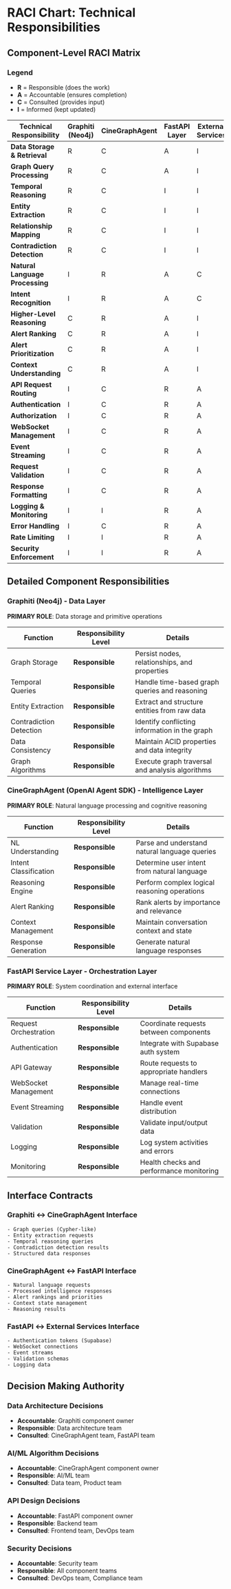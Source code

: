 # RACI Chart: Technical Responsibilities

## Component-Level RACI Matrix

### Legend
- **R** = Responsible (does the work)
- **A** = Accountable (ensures completion)
- **C** = Consulted (provides input)
- **I** = Informed (kept updated)

| Technical Responsibility | Graphiti (Neo4j) | CineGraphAgent | FastAPI Layer | External Services |
|--------------------------|------------------|----------------|---------------|-------------------|
| **Data Storage & Retrieval** | R | C | A | I |
| **Graph Query Processing** | R | C | A | I |
| **Temporal Reasoning** | R | C | I | I |
| **Entity Extraction** | R | C | I | I |
| **Relationship Mapping** | R | C | I | I |
| **Contradiction Detection** | R | C | I | I |
| **Natural Language Processing** | I | R | A | C |
| **Intent Recognition** | I | R | A | C |
| **Higher-Level Reasoning** | C | R | A | I |
| **Alert Ranking** | C | R | A | I |
| **Alert Prioritization** | C | R | A | I |
| **Context Understanding** | C | R | A | I |
| **API Request Routing** | I | C | R | A |
| **Authentication** | I | C | R | A |
| **Authorization** | I | C | R | A |
| **WebSocket Management** | I | C | R | A |
| **Event Streaming** | I | C | R | A |
| **Request Validation** | I | C | R | A |
| **Response Formatting** | I | C | R | A |
| **Logging & Monitoring** | I | I | R | A |
| **Error Handling** | I | C | R | A |
| **Rate Limiting** | I | I | R | A |
| **Security Enforcement** | I | I | R | A |

## Detailed Component Responsibilities

### Graphiti (Neo4j) - Data Layer
**PRIMARY ROLE**: Data storage and primitive operations

| Function | Responsibility Level | Details |
|----------|---------------------|---------|
| Graph Storage | **Responsible** | Persist nodes, relationships, and properties |
| Temporal Queries | **Responsible** | Handle time-based graph queries and reasoning |
| Entity Extraction | **Responsible** | Extract and structure entities from raw data |
| Contradiction Detection | **Responsible** | Identify conflicting information in the graph |
| Data Consistency | **Responsible** | Maintain ACID properties and data integrity |
| Graph Algorithms | **Responsible** | Execute graph traversal and analysis algorithms |

### CineGraphAgent (OpenAI Agent SDK) - Intelligence Layer
**PRIMARY ROLE**: Natural language processing and cognitive reasoning

| Function | Responsibility Level | Details |
|----------|---------------------|---------|
| NL Understanding | **Responsible** | Parse and understand natural language queries |
| Intent Classification | **Responsible** | Determine user intent from natural language |
| Reasoning Engine | **Responsible** | Perform complex logical reasoning operations |
| Alert Ranking | **Responsible** | Rank alerts by importance and relevance |
| Context Management | **Responsible** | Maintain conversation context and state |
| Response Generation | **Responsible** | Generate natural language responses |

### FastAPI Service Layer - Orchestration Layer
**PRIMARY ROLE**: System coordination and external interface

| Function | Responsibility Level | Details |
|----------|---------------------|---------|
| Request Orchestration | **Responsible** | Coordinate requests between components |
| Authentication | **Responsible** | Integrate with Supabase auth system |
| API Gateway | **Responsible** | Route requests to appropriate handlers |
| WebSocket Management | **Responsible** | Manage real-time connections |
| Event Streaming | **Responsible** | Handle event distribution |
| Validation | **Responsible** | Validate input/output data |
| Logging | **Responsible** | Log system activities and errors |
| Monitoring | **Responsible** | Health checks and performance monitoring |

## Interface Contracts

### Graphiti ↔ CineGraphAgent Interface
```
- Graph queries (Cypher-like)
- Entity extraction requests
- Temporal reasoning queries
- Contradiction detection results
- Structured data responses
```

### CineGraphAgent ↔ FastAPI Interface
```
- Natural language requests
- Processed intelligence responses
- Alert rankings and priorities
- Context state management
- Reasoning results
```

### FastAPI ↔ External Services Interface
```
- Authentication tokens (Supabase)
- WebSocket connections
- Event streams
- Validation schemas
- Logging data
```

## Decision Making Authority

### Data Architecture Decisions
- **Accountable**: Graphiti component owner
- **Responsible**: Data architecture team
- **Consulted**: CineGraphAgent team, FastAPI team

### AI/ML Algorithm Decisions
- **Accountable**: CineGraphAgent component owner
- **Responsible**: AI/ML team
- **Consulted**: Data team, Product team

### API Design Decisions
- **Accountable**: FastAPI component owner
- **Responsible**: Backend team
- **Consulted**: Frontend team, DevOps team

### Security Decisions
- **Accountable**: Security team
- **Responsible**: All component teams
- **Consulted**: DevOps team, Compliance team
